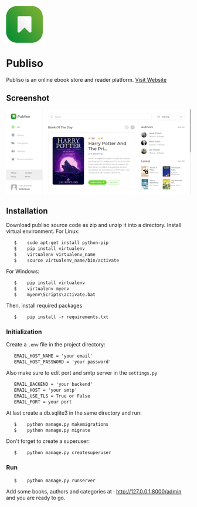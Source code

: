 <img src="static/image/logo.png" width="100" style="display:block" />

# Publiso

Publiso is an online ebook store and reader platform. [Visit Website](https://publizo.herokuapp.com/)

## Screenshot

![Website Screenshot](https://github.com/pulimoodan/publiso/blob/master/Screenshot%20(41).png)

## Installation

Download publiso source code as zip and unzip it into a directory.
Install virtual environment.
For Linux:
```
   $	sudo apt-get install python-pip
   $	pip install virtualenv
   $	virtualenv virtualenv_name
   $	source virtualenv_name/bin/activate
```
For Windows:
```
   $	pip install virtualenv
   $	virtualenv myenv
   $	myenv\Scripts\activate.bat
```
Then, install required packages
```
   $	pip install -r requirements.txt
```

### Initialization

Create a `.env` file in the project directory:
```
   EMAIL_HOST_NAME = 'your email'
   EMAIL_HOST_PASSWORD = 'your password'
```
Also make sure to edit port and smtp server in the `settings.py`
```
   EMAIL_BACKEND = 'your backend'
   EMAIL_HOST = 'your smtp'
   EMAIL_USE_TLS = True or False
   EMAIL_PORT = your port
```
At last create a db.sqlite3 in the same directory and run:
```
   $	python manage.py makemigrations
   $	python manage.py migrate
```

Don't forget to create a superuser:
```
   $	python manage.py createsuperuser
```

### Run

```
   $	python manage.py runserver
```

Add some books, authors and categories at : http://127.0.0.1:8000/admin and you are ready to go.
